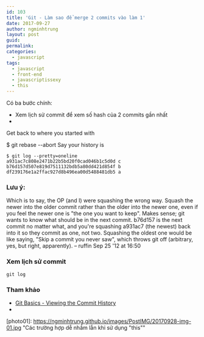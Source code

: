 ```yaml
---
id: 103
title: 'Git - Làm sao để merge 2 commits vào làm 1'
date: 2017-09-27
author: ngminhtrung
layout: post
guid: 
permalink: 
categories:
  - javascript
tags:
  - javascript
  - front-end
  - javascriptissexy
  - this
---
```


Có ba bước chính:
- Xem lịch sử commit để xem số hash của 2 commits gần nhất
- 


Get back to where you started with

$ git rebase --abort
Say your history is
```
$ git log --pretty=oneline
a931ac7c808e2471b22b5bd20f0cad046b1c5d0d c
b76d157d507e819d7511132bdb5a80dd421d854f b
df239176e1a2ffac927d8b496ea00d5488481db5 a
```

### Lưu ý:

Which is to say, the OP (and I) were squashing the wrong way. Squash the newer into the older commit rather than the older into the newer one, even if you feel the newer one is "the one you want to keep". Makes sense; git wants to know what should be in the next commit. b76d157 is the next commit no matter what, and you're squashing a931ac7 (the newest) back into it so they commit as one, not two. Squashing the oldest one would be like saying, "Skip a commit you never saw", which throws git off (arbitrary, yes, but right, apparently). – ruffin Sep 25 '12 at 16:50 

### Xem lịch sử commit

```
git log
```




### Tham khảo

- [Git Basics - Viewing the Commit History](https://git-scm.com/book/en/v2/Git-Basics-Viewing-the-Commit-History)
- 

[photo01]: https://ngminhtrung.github.io/images/PostIMG/20170928-img-01.jpg "Các trường hợp dễ nhầm lẫn khi sử dụng "this""
